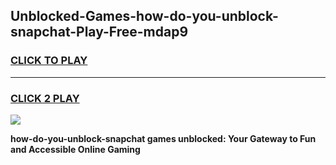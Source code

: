 
## Unblocked-Games-how-do-you-unblock-snapchat-Play-Free-mdap9
<h3>
<a href="https://premium76.site?title=how-do-you-unblock-snapchat&ref=23A">CLICK TO PLAY</a></h3>
<hr>

<h3>
<a href="https://premium76.site?title=how-do-you-unblock-snapchat&ref=23A">CLICK 2 PLAY</a>
  
</h3>

<a href="https://premium76.site?title=how-do-you-unblock-snapchat&ref=23A"><img src="https://clearcache.store/games.png"></a>


**how-do-you-unblock-snapchat games unblocked: Your Gateway to Fun and Accessible Online Gaming**
